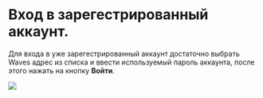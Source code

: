 # **Вход в зарегестрированный аккаунт**.

Для входа в уже зарегестрированный аккаунт достаточно выбрать Waves адрес из списка и ввести используемый пароль аккаунта, после этого нажать на кнопку **Войти**.

![](/_assets/login_page.png)
